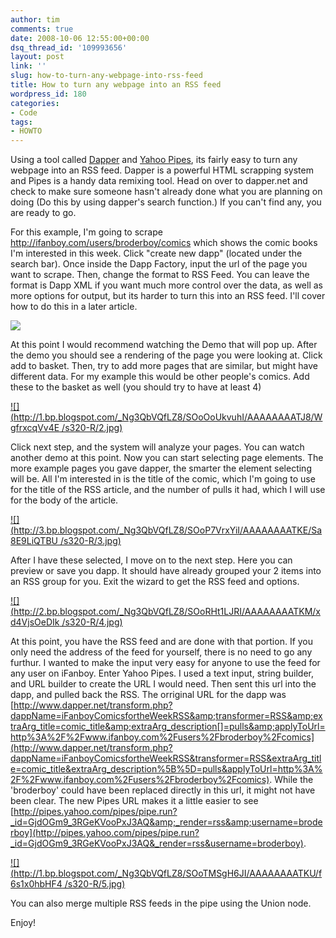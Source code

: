 ```yaml
---
author: tim
comments: true
date: 2008-10-06 12:55:00+00:00
dsq_thread_id: '109993656'
layout: post
link: ''
slug: how-to-turn-any-webpage-into-rss-feed
title: How to turn any webpage into an RSS feed
wordpress_id: 180
categories:
- Code
tags:
- HOWTO
---
```


Using a tool called [Dapper](http://www.dapper.net/) and [Yahoo
Pipes](http://pipes.yahoo.com/pipes/), its fairly easy to turn any webpage
into an RSS feed. Dapper is a powerful HTML scrapping system and Pipes is a
handy data remixing tool.  Head on over to dapper.net and check to make sure
someone hasn't already done what you are planning on doing (Do this by using
dapper's search function.)  If you can't find any, you are ready to go.  
  
For this example, I'm going to scrape
<http://ifanboy.com/users/broderboy/comics> which shows the comic books I'm
interested in this week.  Click "create new dapp" (located under the search
bar). Once inside the Dapp Factory, input the url of the page you want to
scrape.  Then, change the format to RSS Feed.  You can leave the format is
Dapp XML if you want much more control over the data, as well as more options
for output, but its harder to turn this into an RSS feed.  I'll cover how to
do this in a later article.  
  
![](http://3.bp.blogspot.com/_Ng3QbVQfLZ8/SOoNorE0EnI/AAAAAAAATJ0/leCPt6SrNsQ/s1600-h/1.jpg)

At this point I would recommend watching the Demo that will pop up.  After the
demo you should see a rendering of the page you were looking at.  Click add to
basket.  Then, try to add more pages that are similar, but might have
different data.  For my example this would be other people's comics.  Add
these to the basket as well (you should try to have at least 4)  
  

[![](http://1.bp.blogspot.com/_Ng3QbVQfLZ8/SOoOoUkvuhI/AAAAAAAATJ8/WgfrxcqVv4E
/s320-R/2.jpg)](http://1.bp.blogspot.com/_Ng3QbVQfLZ8/SOoOoUkvuhI/AAAAAAAATJ8/ktxQucSBFxY/s1600-h/2.jpg)

Click next step, and the system will analyze your pages.  You can watch
another demo at this point.  Now you can start selecting page elements.  The
more example pages you gave dapper, the smarter the element selecting will be.
All I'm interested in is the title of the comic, which I'm going to use for
the title of the RSS article, and the number of pulls it had, which I will use
for the body of the article.  
  

[![](http://3.bp.blogspot.com/_Ng3QbVQfLZ8/SOoP7VrxYiI/AAAAAAAATKE/Sa8E9LiQTBU
/s320-R/3.jpg)](http://3.bp.blogspot.com/_Ng3QbVQfLZ8/SOoP7VrxYiI/AAAAAAAATKE/cZegoqyOGRg/s1600-h/3.jpg)



After I have these selected, I move on to the next step. Here you can preview
or save you dapp.  It should have already grouped your 2 items into an RSS
group for you.  Exit the wizard to get the RSS feed and options.  
  

[![](http://2.bp.blogspot.com/_Ng3QbVQfLZ8/SOoRHt1LJRI/AAAAAAAATKM/xd4VjsOeDIk
/s320-R/4.jpg)](http://2.bp.blogspot.com/_Ng3QbVQfLZ8/SOoRHt1LJRI/AAAAAAAATKM/byTDlv2rlaA/s1600-h/4.jpg)

  
  
At this point, you have the RSS feed and are done with that portion.  If you
only need the address of the feed for yourself, there is no need to go any
furthur.  I wanted to make the input very easy for anyone to use the feed for
any user on iFanboy.  Enter Yahoo Pipes.  I used a text input, string builder,
and URL builder to create the URL I would need.  Then sent this url into the
dapp, and pulled back the RSS.  The orriginal URL for the dapp was [http://www.dapper.net/transform.php?dappName=iFanboyComicsfortheWeekRSS&amp;transformer=RSS&amp;extraArg_title=comic_title&amp;extraArg_description[]=pulls&amp;applyToUrl=http%3A%2F%2Fwww.ifanboy.com%2Fusers%2Fbroderboy%2Fcomics](http://www.dapper.net/transform.php?dappName=iFanboyComicsfortheWeekRSS&transformer=RSS&extraArg_title=comic_title&extraArg_description%5B%5D=pulls&applyToUrl=http%3A%2F%2Fwww.ifanboy.com%2Fusers%2Fbroderboy%2Fcomics).  While the 'broderboy' could
have been replaced directly in this url, it might not have been clear.  The
new Pipes URL makes it a little easier to see [http://pipes.yahoo.com/pipes/pipe.run?_id=GjdOGm9_3RGeKVooPxJ3AQ&amp;_render=rss&amp;username=broderboy](http://pipes.yahoo.com/pipes/pipe.run?_id=GjdOGm9_3RGeKVooPxJ3AQ&_render=rss&username=broderboy).  
  

[![](http://1.bp.blogspot.com/_Ng3QbVQfLZ8/SOoTMSgH6JI/AAAAAAAATKU/f6s1x0hbHF4
/s320-R/5.jpg)](http://1.bp.blogspot.com/_Ng3QbVQfLZ8/SOoTMSgH6JI/AAAAAAAATKU/fxS2mt00hNc/s1600-h/5.jpg)

You can also merge multiple RSS feeds in the pipe using the Union node.  
  
Enjoy!